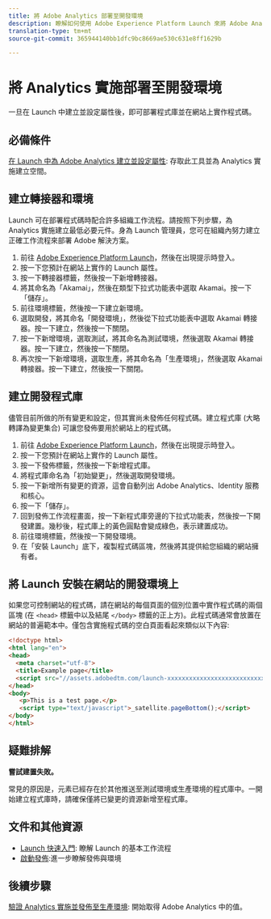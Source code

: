 ```yaml
---
title: 將 Adobe Analytics 部署至開發環境
description: 瞭解如何使用 Adobe Experience Platform Launch 來將 Adobe Analytics 部署至開發環境。
translation-type: tm+mt
source-git-commit: 365944140bb1dfc9bc8669ae530c631e8ff1629b

---
```



# 將 Analytics 實施部署至開發環境

一旦在 Launch 中建立並設定屬性後，即可部署程式庫並在網站上實作程式碼。

## 必備條件

[在 Launch 中為 Adobe Analytics 建立並設定屬性](create-analytics-property.md): 存取此工具並為 Analytics 實施建立空間。

## 建立轉接器和環境

Launch 可在部署程式碼時配合許多組織工作流程。請按照下列步驟，為 Analytics 實施建立最低必要元件。身為 Launch 管理員，您可在組織內努力建立正確工作流程來部署 Adobe 解決方案。

1. 前往 [Adobe Experience Platform Launch](https://launch.adobe.com)，然後在出現提示時登入。
2. 按一下您預計在網站上實作的 Launch 屬性。
3. 按一下轉接器標籤，然後按一下新增轉接器。
4. 將其命名為「Akamai」，然後在類型下拉式功能表中選取 Akamai。按一下「儲存」。
5. 前往環境標籤，然後按一下建立新環境。
6. 選取開發，將其命名「開發環境」，然後從下拉式功能表中選取 Akamai 轉接器。按一下建立，然後按一下關閉。
7. 按一下新增環境，選取測試，將其命名為測試環境，然後選取 Akamai 轉接器。按一下建立，然後按一下關閉。
8. 再次按一下新增環境，選取生產，將其命名為「生產環境」，然後選取 Akamai 轉接器。按一下建立，然後按一下關閉。

## 建立開發程式庫

儘管目前所做的所有變更和設定，但其實尚未發佈任何程式碼。建立程式庫 (大略轉譯為變更集合) 可讓您發佈要用於網站上的程式碼。

1. 前往 [Adobe Experience Platform Launch](https://launch.adobe.com)，然後在出現提示時登入。
2. 按一下您預計在網站上實作的 Launch 屬性。
3. 按一下發佈標籤，然後按一下新增程式庫。
4. 將程式庫命名為「初始變更」，然後選取開發環境。
5. 按一下新增所有變更的資源，這會自動列出 Adobe Analytics、Identity 服務和核心。
6. 按一下「儲存」。
7. 回到發佈工作流程畫面，按一下新程式庫旁邊的下拉式功能表，然後按一下開發建置。幾秒後，程式庫上的黃色圓點會變成綠色，表示建置成功。
8. 前往環境標籤，然後按一下開發環境。
9. 在「安裝 Launch」底下，複製程式碼區塊，然後將其提供給您組織的網站擁有者。

## 將 Launch 安裝在網站的開發環境上

如果您可控制網站的程式碼，請在網站的每個頁面的個別位置中實作程式碼的兩個區塊 (在 `<head>` 標籤中以及結尾 `</body>` 標籤的正上方)。此程式碼通常會放置在網站的普遍範本中。僅包含實施程式碼的空白頁面看起來類似以下內容:

```html
<!doctype html>
<html lang="en">
<head>
  <meta charset="utf-8">
  <title>Example page</title>
  <script src="//assets.adobedtm.com/launch-xxxxxxxxxxxxxxxxxxxxxxxxxxxxxxxxxx-development.min.js"></script>
</head>
<body>
   <p>This is a test page.</p>
   <script type="text/javascript">_satellite.pageBottom();</script>
</body>
</html>
```

## 疑難排解

**嘗試建置失敗。**

常見的原因是，元素已經存在於其他推送至測試環境或生產環境的程式庫中。一開始建立程式庫時，請確保僅將已變更的資源新增至程式庫。

## 文件和其他資源

- [Launch 快速入門](https://docs.adobe.com/content/help/en/launch/using/intro/get-started/quick-start.html): 瞭解 Launch 的基本工作流程
- [啟動發佈](https://docs.adobe.com/content/help/en/launch/using/reference/publish/overview.html):進一步瞭解發佈與環境

## 後續步驟

[驗證 Analytics 實施並發佈至生產環境](validate-publish-prod.md): 開始取得 Adobe Analytics 中的值。
